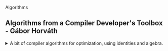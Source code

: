 Algorithms

## Algorithms from a Compiler Developer's Toolbox - Gábor Horváth

<details>
<summary>
A bit of compiler algorithms for optimization, using identities and algebra.
</summary>

[Algorithms from a Compiler Developer's Toolbox](https://youtu.be/eeS1WP7FK-A),[slides](https://cppnow.digital-medium.co.uk/wp-content/uploads/2021/05/CompilerAlgorithmsTalk.pdf)

### Why Study Compiler?

there are many algorithms and data structure that are used in compilers, compilers are everywhere, like web browsers (html+css, svg, JavaScript of course), GPUs also have compilers, databases have compilers and optimizers, even some configuration format files have something like a compiler inside them. python compiles down to something for machine learning, and routers and modem have something running on them.

A lot of opportunities to improve code, any small improvement is multiplied because it effects every program compiled by it. if we improve a low level compiler (like c++), then we also effect any compiler that uses it (like python or JavaScript).

example: loop strength reduction.

video of a talk by matt godbolt. replacing sum by loop with sum by formula

$
\sum x \equiv \\\frac{x (x+1)}{2}
$

playing with loops kinds and looking at the assembly, we see that the compiler manages to remove the loop and figures out a closed-form formula.

but floating point messes up the optimizations, floating point arithemetic.

### What's Inside the Compiler?

Math.😅\
Chains of recurrences - recursive function when the increment is also a recursive function.

two kinds of recursive formula notations. making functions at incrementoars

$
f(i*i(n)) = {initial,+,incrememt }
$

algebra, operations identities. making loops into recursive notations with those identities, sub expressions combine together. turning this

```cpp
for(i=0;i<m;++i)
v[i] = (i+1)*(i*1) -i*i -2*i;
```

into a constant expression with identities.

$(x+y)(x+y) = (x+y)^2 = x^2 +2xy + y^2$

so we open up the identity, and we can then cancel out stuff and reach a constant.

```cpp
for(i=0;i<m;++i)
v[i]=1;
```

arithemetic series which are supposed to be loops can be made into closed formulas or at least have much less operations per loop

```cpp
int t[20];
for (int i=0;i< 20; i+=1)
{
    t[i]=(i+1)*(i+1) + 3*i - 5; // four additions, two multiplications
}
```

is transformed into this compact form with only two additions.

$
f_{(i+1)^2+3i-5}(n) = \\
\{-4,+6,+2\}
$

which is equivalent to writing this c++ code.

```cpp
int t[20];
int a = -4;
int b = 6;
for (int i=0;i< 20; i+=1)
{
    t[i]=a;
    a+=b;
    b+=2;
}
```

an example of how clang does it. we take this code into a file.

```cpp
int f(int num)
{
    int result =0;
    for (int i =0;i<num;++i)
    {
        result += i;
    }
    return result;
}
```

and then run the following command on it (replace $1 with file name)

```bash
clang++ $1.cpp -c -02 -Xclang -disable-llvm-passes -emit-llvm -S
opt $1.ll -mem2reg -S > {$1}2.ll
opt ${1}2.ll --analyze --scalar-evolution
(other)
```

- -Xclang \<arg> Pass \<arg> to the clang compiler.
- -disable-llvm-passes
- -emit-llvm Use the LLVM representation for assembler and object files
- -S preprocessor only

we can see in the slides how loops are eliminated.

> Recapping Chains of recurrences
>
> - Great to model some loop varian values.
> - Algebra of simple recursive function
> - Algebraic simplifications
> - Strength reduction
> - Closed forms
> - and many more...

### Value Numbering

eliminating some forms of redundancy.

this code has redundancy.

```cpp
int calculate(int a, int b)
{
    int result = (a * b) +2;
    if (a %2 ==0)
    {
        result +=a*b;
    }
    return result;
}
```

the compiler can do the common expression optimization in some cases. but most of the redundancy isn't from the programmer. this code had redundancy in terms of memory access;

```cpp
int matrix[5][5];
//...
matrix[1][2]=bar();
matrix[1][3]=baz();
```

is actually memory dereferencing with a common sub expression.

```cpp
int matrix[5][5];
//...
*((int*)matrix + ROW * sizeof(int) *1 + sizeof(int) * 2)=bar();
*((int*)matrix + ROW * sizeof(int) *1 + sizeof(int) * 3)=baz();
```

we can also have dead_code and unused code that passes around (constant propagation).
compilers work in phases, and at each pass the complier cleans up the code to make it optimize. each pass does a small change.

[BRIL - big red intermediate language](https://github.com/sampsyo/bril) is a compiler IR (Intermediate representation) that is used in some courses to teach about compilers.

optimizations can work across different scopes (function, loop body, and even higher!);

local value numbering optimization. algebraic identities, dead code elimination, constant folding,

### where to learn more

some sources to learn mode about compilers.
audience questions

</details>
